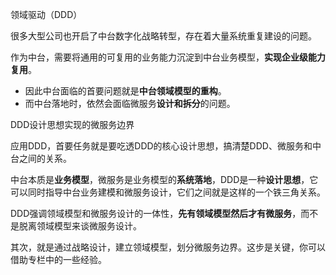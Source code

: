 领域驱动（DDD）

很多大型公司也开启了中台数字化战略转型，存在着大量系统重复建设的问题。

作为中台，需要将通用的可复用的业务能力沉淀到中台业务模型，**实现企业级能力复用**。

- 因此中台面临的首要问题就是**中台领域模型的重构**。
- 而中台落地时，依然会面临微服务**设计和拆分**的问题。

DDD设计思想实现的微服务边界

应用DDD，首要任务就是要吃透DDD的核心设计思想，搞清楚DDD、微服务和中台之间的关系。

中台本质是**业务模型**，微服务是业务模型的**系统落地**，DDD是一种**设计思想**，它可以同时指导中台业务建模和微服务设计，它们之间就是这样的一个铁三角关系。

DDD强调领域模型和微服务设计的一体性，**先有领域模型然后才有微服务**，而不是脱离领域模型来谈微服务设计。

其次，就是通过战略设计，建立领域模型，划分微服务边界。这步是关键，你可以借助专栏中的一些经验。